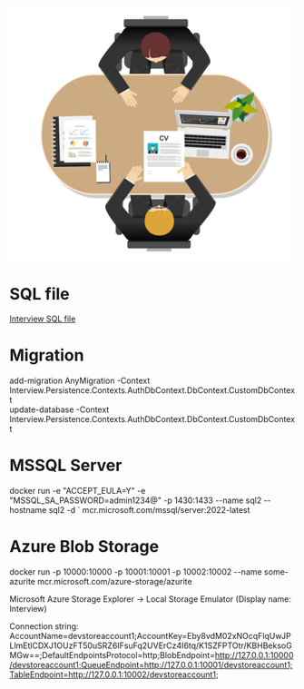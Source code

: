 <img src="https://github.com/MehrajLatifli/Interview-with-Onion-Architecture-/blob/master/Assets/image.png" alt="Your Image Description" width="500">


<h1> SQL file </h1>
<a href="https://github.com/MehrajLatifli/Interview-with-Onion-Architecture-/blob/master/Assets/Interview.sql">Interview SQL file</a>

</br>


<h1> Migration </h1>
add-migration AnyMigration -Context Interview.Persistence.Contexts.AuthDbContext.DbContext.CustomDbContext 
</br>
update-database -Context Interview.Persistence.Contexts.AuthDbContext.DbContext.CustomDbContext 

</br>

<h1> MSSQL Server </h1>
docker run -e "ACCEPT_EULA=Y" -e "MSSQL_SA_PASSWORD=admin1234@" -p 1430:1433 --name sql2 --hostname sql2 -d ` mcr.microsoft.com/mssql/server:2022-latest 

</br>

<h1> Azure Blob Storage </h1>

docker run -p 10000:10000 -p 10001:10001 -p 10002:10002 --name some-azurite mcr.microsoft.com/azure-storage/azurite

Microsoft Azure Storage Explorer -> Local Storage Emulator (Display name: Interview)

Connection string:   AccountName=devstoreaccount1;AccountKey=Eby8vdM02xNOcqFlqUwJPLlmEtlCDXJ1OUzFT50uSRZ6IFsuFq2UVErCz4I6tq/K1SZFPTOtr/KBHBeksoGMGw==;DefaultEndpointsProtocol=http;BlobEndpoint=http://127.0.0.1:10000/devstoreaccount1;QueueEndpoint=http://127.0.0.1:10001/devstoreaccount1;TableEndpoint=http://127.0.0.1:10002/devstoreaccount1; 